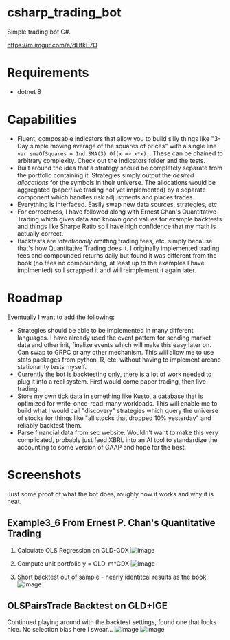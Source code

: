 # csharp_trading_bot
Simple trading bot C#.

https://m.imgur.com/a/dHfkE7O

# Requirements
 - dotnet 8

# Capabilities
 - Fluent, composable indicators that allow you to build silly things like "3-Day simple moving average of the squares of prices" with a single line
`var smaOfSquares = Ind.SMA(3).Of(x => x*x);`. These can be chained to arbitrary complexity. Check out the Indicators folder and the tests.
 - Built around the idea that a strategy should be completely separate from the portfolio containing it. Strategies simply output the _desired allocations_
for the symbols in their universe. The allocations would be aggregated (paper/live trading not yet implemented) by a separate component which handles risk
adjustments and places trades.
 - Everything is interfaced. Easily swap new data sources, strategies, etc.
 - For correctness, I have followed along with Ernest Chan's Quantitative Trading which gives data and known good values for example backtests and things
like Sharpe Ratio so I have high confidence that my math is actually correct.
  - Backtests are _intentionally_ omitting trading fees, etc. simply because that's how Quantitative Trading does it. I originally implemented trading fees
and compounded returns daily but found it was different from the book (no fees no compounding, at least up to the examples I have implmented) so I scrapped
it and will reimplement it again later.

# Roadmap
Eventually I want to add the following:
 - Strategies should be able to be implemented in many different languages. I have already used the event pattern for sending market data and other init,
finalize events which will make this easy later on. Can swap to GRPC or any other mechanism. This will allow me to use stats packages from python, R, etc.
without having to implement arcane stationarity tests myself.
 - Currently the bot is backtesting only, there is a lot of work needed to plug it into a real system. First would come paper trading, then live trading.
 - Store my own tick data in something like Kusto, a database that is optimized for write-once-read-many workloads. This will enable me to build what I
 would call "discovery" strategies which query the universe of stocks for things like "all stocks that dropped 10% yesterday" and reliably backtest them.
 - Parse financial data from sec website. Wouldn't want to make this very complicated, probably just feed XBRL into an AI tool to standardize the accounting
to some version of GAAP and hope for the best.

# Screenshots
Just some proof of what the bot does, roughly how it works and why it is neat.

## Example3_6 From Ernest P. Chan's Quantitative Trading

1. Calculate OLS Regression on GLD-GDX
![image](https://github.com/user-attachments/assets/1978dab0-8f2a-4a83-b9d9-c1e61d795a8b)

2. Compute unit portfolio y = GLD-m*GDX
![image](https://github.com/user-attachments/assets/4de0181e-ac45-4c43-9835-887aa69690f0)

4. Short backtest out of sample - nearly identitcal results as the book
![image](https://github.com/user-attachments/assets/b5f0e802-9552-4ce9-9c9b-7d1846c223a0)

## OLSPairsTrade Backtest on GLD+IGE
Continued playing around with the backtest settings, found one that looks nice. 
No selection bias here I swear...
![image](https://github.com/user-attachments/assets/32c68a23-514b-4ef0-94a3-ffed798e1b1b)
![image](https://github.com/user-attachments/assets/4e6ca6fe-e551-4af9-abbd-11d062162244)
